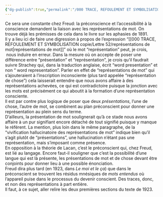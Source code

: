```yaml
---
{"dg-publish":true,"permalink":"/000 TRACE, REFOULEMENT ET SYMBOLISATION copie/Lettre 52/liée aux représentations de mot/","created":"2024-07-22T08:42:05.764-04:00","updated":"2025-08-14T06:32:27.939-04:00"}
---
```



Ce sera une constante chez Freud: la préconscience et l’accessibilité à la conscience demandent la liaison avec les représentations de mot. On trouve déjà les prémisses de cela dans le livre sur les aphasies de 1891.  
Il y a lieu ici de faire une digression à propos de l’expression “[[000 TRACE, REFOULEMENT ET SYMBOLISATION copie/Lettre 52/représentations de mot\|représentations de mot]]” où le mot “représentation” peut, je crois,  nous induire en erreur. Dans la mesure où on accepte de poser une différence entre “présentation” et “représentation”, je crois qu’il faudrait suivre Strachey qui, dans la traduction anglaise, écrit “word presentation” et non “ word representation”. Parler en effet de “représentations de mot” qui s’ajouteraient à l’inscription inconsciente (plus tard appelée “représentation de chose”) cela laisserait entendre que nous avons affaire à des représentations achevées, ce qui est contradictoire puisque la jonction avec les mots est précisément ce qui aboutit à la formation d’une représentation consciente.  
Il est par contre plus logique de poser que deux _présentations_, l’une de chose, l’autre de mot, se combinent au plan préconscient pour donner une représentation au plein sens du terme.  
D’ailleurs, la présentation de mot soulignerait qu’à ce stade nous avons affaire à un pur signifiant encore détaché de tout signifié puisque y manque le référent. La mention, plus loin dans le même paragraphe, de la “vivification hallucinatoire des représentations de mot” indique bien qu’il s’agit plutôt de “présentations”, une hallucination n’étant pas une représentation, mais s’imposant comme présence.  
En opposition à la théorie de Lacan, c’est le préconscient qui, chez Freud, est lié au langage. Encore faut-il souligner que c’est la possibilité d’une langue qui est là présente, les présentations de mot et de chose devant être conjoints pour donner lieu à une possible énonciation.  
Freud dira plus tard (en 1923, dans _Le moi et le ça_) que dans le préconscient se trouvent les résidus mnésiques de *mots entendus* où l’appareil puise dans le processus du devenir conscient. Des traces, donc, et non des représentations à part entière.  
Il faut, à ce sujet, aller relire les deux premières sections du texte de 1923.